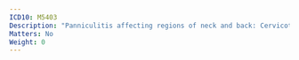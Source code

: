 ```yaml
---
ICD10: M5403
Description: "Panniculitis affecting regions of neck and back: Cervicothoracic region"
Matters: No
Weight: 0
---
```

